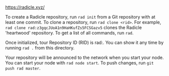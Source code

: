 https://radicle.xyz/

To create a Radicle repository, run `rad init` from a Git repository with at least one commit.
To clone a repository, run `rad clone <rid>`. For example, `rad clone rad:z3gqcJUoA1n9HaHKufZs5FCSGazv5` clones the Radicle 'heartwood' repository.
To get a list of all commands, run `rad`.

Once initialized, tour Repository ID (RID) is rad:<hash>. You can show it any time by running `rad .` from this directory.

Your repository will be announced to the network when you start your node.
You can start your node with `rad node start`.
To push changes, run `git push rad master`.
